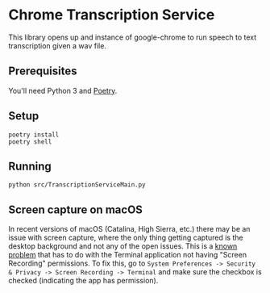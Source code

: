 Chrome Transcription Service
======================================
This library opens up and instance of google-chrome to run speech to text transcription given a wav file.

## Prerequisites

You'll need Python 3 and [Poetry](https://python-poetry.org/).

## Setup

```shell
poetry install
poetry shell
```

## Running

    python src/TranscriptionServiceMain.py

## Screen capture on macOS

In recent versions of macOS (Catalina, High Sierra, etc.) there may be an issue with screen capture, where the only thing getting captured is the desktop background and not any of the open issues. This is a [known problem](https://github.com/BoboTiG/python-mss/issues/134) that has to do with the Terminal application not having "Screen Recording" permissions. To fix this, go to `System Preferences -> Security & Privacy -> Screen Recording -> Terminal` and make sure the checkbox is checked (indicating the app has permission).
